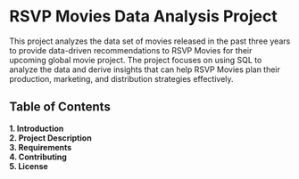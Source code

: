 # RSVP Movies Data Analysis Project
This project analyzes the data set of movies released in the past three years to provide data-driven recommendations to RSVP Movies for their upcoming global movie project. The project focuses on using SQL to analyze the data and derive insights that can help RSVP Movies plan their production, marketing, and distribution strategies effectively.
## Table of Contents
   <b>1. Introduction
   <br>2. Project Description
   <br>3. Requirements
   <br>4. Contributing
   <br>5. License
